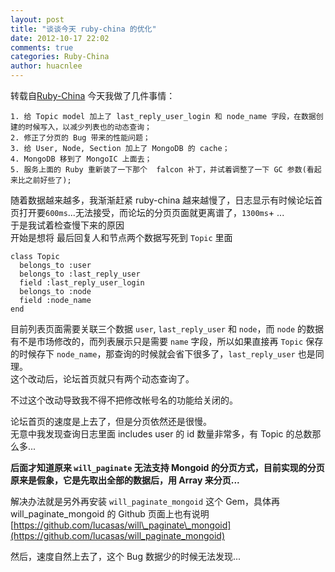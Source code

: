 ```yaml
---
layout: post
title: "谈谈今天 ruby-china 的优化"
date: 2012-10-17 22:02
comments: true
categories: Ruby-China
author: huacnlee
---
```

转载自[Ruby-China](http://ruby-china.org/topics/1040)
今天我做了几件事情：

    1. 给 Topic model 加上了 last_reply_user_login 和 node_name 字段，在数据创建的时候写入，以减少列表也的动态查询；
    2. 修正了分页的 Bug 带来的性能问题；
    3. 给 User, Node, Section 加上了 MongoDB 的 cache；
    4. MongoDB 移到了 MongoIC 上面去；
    5. 服务上面的 Ruby 重新装了一下那个  falcon 补丁，并试着调整了一下 GC 参数(看起来比之前好些了);

随着数据越来越多，我渐渐赶紧 ruby-china
越来越慢了，日志显示有时候论坛首页打开要`600ms`...无法接受，而论坛的分页页面就更离谱了，`1300ms`+
...\
 于是我试着检查慢下来的原因\
 开始是想将 最后回复人和节点两个数据写死到 `Topic` 里面

    class Topic
      belongs_to :user
      belongs_to :last_reply_user
      field :last_reply_user_login
      belongs_to :node
      field :node_name
    end

目前列表页面需要关联三个数据 `user`, `last_reply_user` 和 `node`，而
`node` 的数据有不是市场修改的，而列表展示只是需要 `name`
字段，所以如果直接再 `Topic` 保存的时候存下
`node_name`，那查询的时候就会省下很多了，`last_reply_user` 也是同理。\
 这个改动后，论坛首页就只有两个动态查询了。

不过这个改动导致我不得不把修改帐号名的功能给关闭的。

论坛首页的速度是上去了，但是分页依然还是很慢。\
 无意中我发现查询日志里面 includes user 的 id 数量非常多，有 Topic
的总数那么多...

**后面才知道原来 `will_paginate` 无法支持 Mongoid
的分页方式，目前实现的分页原来是假象，它是先取出全部的数据后，用 Array
来分页...**

解决办法就是另外再安装 `will_paginate_mongoid` 这个 Gem，具体再
will\_paginate\_mongoid 的 Github 页面上也有说明
[https://github.com/lucasas/will\_paginate\_mongoid](https://github.com/lucasas/will_paginate_mongoid)

然后，速度自然上去了，这个 Bug 数据少的时候无法发现...
